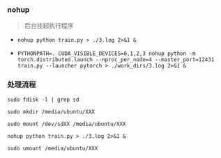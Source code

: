 ### nohup

> 后台挂起执行程序


* `nohup python train.py > ./3.log 2>&1 &`

* `PYTHONPATH=. CUDA_VISIBLE_DEVICES=0,1,2,3 nohup python -m torch.distributed.launch --nproc_per_node=4 --master_port=12431 train.py --launcher pytorch > ./work_dirs/3.log 2>&1 &`


### 处理流程

```
sudo fdisk -l | grep sd

sudo mkdir /media/ubuntu/XXX

sudo mount /dev/sdXX /media/ubuntu/XXX

nohup python train.py > ./3.log 2>&1 &

sudo umount /media/ubuntu/XXX
```

